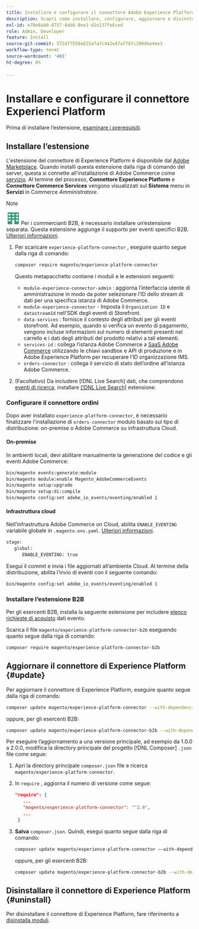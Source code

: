 ```yaml
---
title: Installare e configurare il connettore Adobe Experience Platform da Adobe Commerce
description: Scopri come installare, configurare, aggiornare e disinstallare il connettore Adobe Experience Platform da Adobe Commerce.
exl-id: e78e8ab0-8757-4ab6-8ee1-d2e137fe6ced
role: Admin, Developer
feature: Install
source-git-commit: 572df7558e825a7a7c442e47af787c209dbe4ee3
workflow-type: tm+mt
source-wordcount: '465'
ht-degree: 0%

---
```


# Installare e configurare il connettore Experienci Platform

Prima di installare l’estensione, [esaminare i prerequisiti](overview.md#prereqs).

## Installare l’estensione

L&#39;estensione del connettore di Experience Platform è disponibile dal [Adobe Marketplace](https://commercemarketplace.adobe.com/magento-experience-platform-connector.html). Quando installi questa estensione dalla riga di comando del server, questa si connette all’installazione di Adobe Commerce come [servizio](../landing/saas.md). Al termine del processo, **Connettore Experience Platform** e **Connettore Commerce Services** vengono visualizzati sul **Sistema** menu in **Servizi** in Commerce _Amministratore_.

>[!NOTE]
>
>![B2B per Adobe Commerce](../assets/b2b.svg) Per i commercianti B2B, è necessario installare un’estensione separata. Questa estensione aggiunge il supporto per eventi specifici B2B. [Ulteriori informazioni](#install-the-b2b-extension).

1. Per scaricare `experience-platform-connector` , eseguire quanto segue dalla riga di comando:

   ```bash
   composer require magento/experience-platform-connector
   ```

   Questo metapacchetto contiene i moduli e le estensioni seguenti:

   * `module-experience-connector-admin` : aggiorna l’interfaccia utente di amministrazione in modo da poter selezionare l’ID dello stream di dati per una specifica istanza di Adobe Commerce.
   * `module-experience-connector` - Imposta il `Organization ID` e `datastreamId` nell’SDK degli eventi di Storefront.
   * `data-services` : fornisce il contesto degli attributi per gli eventi storefront. Ad esempio, quando si verifica un evento di pagamento, vengono incluse informazioni sul numero di elementi presenti nel carrello e i dati degli attributi del prodotto relativi a tali elementi.
   * `services-id` : collega l’istanza Adobe Commerce a [SaaS Adobe Commerce](../landing/saas.md) utilizzando le chiavi sandbox e API di produzione e in Adobe Experience Platform per recuperare l’ID organizzazione IMS.
   * `orders-connector` : collega il servizio di stato dell’ordine all’istanza Adobe Commerce.

1. (Facoltativo) Da includere [!DNL Live Search] dati, che comprendono [eventi di ricerca](events.md#search-events), installare [[!DNL Live Search]](../live-search/install.md) estensione.

### Configurare il connettore ordini

Dopo aver installato `experience-platform-connector`, è necessario finalizzare l&#39;installazione di `orders-connector` modulo basato sul tipo di distribuzione: on-premise o Adobe Commerce su infrastruttura Cloud.

#### On-premise

In ambienti locali, devi abilitare manualmente la generazione del codice e gli eventi Adobe Commerce:

```bash
bin/magento events:generate:module
bin/magento module:enable Magento_AdobeCommerceEvents
bin/magento setup:upgrade
bin/magento setup:di:compile
bin/magento config:set adobe_io_events/eventing/enabled 1
```

#### Infrastruttura cloud

Nell’infrastruttura Adobe Commerce on Cloud, abilita `ENABLE_EVENTING` variabile globale in `.magento.env.yaml`. [Ulteriori informazioni](https://experienceleague.adobe.com/docs/commerce-cloud-service/user-guide/configure/env/stage/variables-global.html#enable_eventing).

```bash
stage:
   global:
      ENABLE_EVENTING: true
```

Esegui il commit e invia i file aggiornati all’ambiente Cloud. Al termine della distribuzione, abilita l’invio di eventi con il seguente comando:

```bash
bin/magento config:set adobe_io_events/eventing/enabled 1
```

### Installare l’estensione B2B

Per gli esercenti B2B, installa la seguente estensione per includere [elenco richieste di acquisto](events.md#b2b-events) dati evento.

Scarica il file `magento/experience-platform-connector-b2b` eseguendo quanto segue dalla riga di comando:

```bash
composer require magento/experience-platform-connector-b2b
```

## Aggiornare il connettore di Experience Platform {#update}

Per aggiornare il connettore di Experience Platform, eseguire quanto segue dalla riga di comando:

```bash
composer update magento/experience-platform-connector --with-dependencies
```

oppure, per gli esercenti B2B:

```bash
composer update magento/experience-platform-connector-b2b --with-dependencies
```

Per eseguire l’aggiornamento a una versione principale, ad esempio da 1.0.0 a 2.0.0, modifica la directory principale del progetto [!DNL Composer] `.json` file come segue:

1. Apri la directory principale `composer.json` file e ricerca `magento/experience-platform-connector`.

1. In `require` , aggiorna il numero di versione come segue:

   ```json
   "require": {
      ...
      "magento/experience-platform-connector": "^2.0",
      ...
    }
   ```

1. **Salva** `composer.json`. Quindi, esegui quanto segue dalla riga di comando:

   ```bash
   composer update magento/experience-platform-connector –-with-dependencies
   ```

   oppure, per gli esercenti B2B:

   ```bash
   composer update magento/experience-platform-connector-b2b --with-dependencies
   ```

## Disinstallare il connettore di Experience Platform {#uninstall}

Per disinstallare il connettore di Experience Platform, fare riferimento a [disinstalla moduli](https://experienceleague.adobe.com/docs/commerce-operations/installation-guide/tutorials/uninstall-modules.html).
